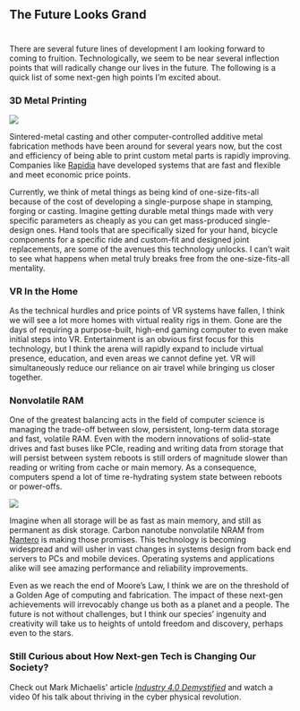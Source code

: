 

## The Future Looks Grand
#
There are several future lines of development I am looking forward to coming to fruition. Technologically, we seem to be near several inflection points that will radically change our lives in the future. The following is a quick list of some next-gen high points I’m excited about.

### 3D Metal Printing

![](https://intellitect.com/wp-content/uploads/2020/02/3D-Metal-copy.jpeg)

Sintered-metal casting and other computer-controlled additive metal fabrication methods have been around for several years now, but the cost and efficiency of being able to print custom metal parts is rapidly improving. Companies like [Rapidia](https://www.rapidia.com) have developed systems that are fast and flexible and meet economic price points.

Currently, we think of metal things as being kind of one-size-fits-all because of the cost of developing a single-purpose shape in stamping, forging or casting. Imagine getting durable metal things made with very specific parameters as cheaply as you can get mass-produced single-design ones. Hand tools that are specifically sized for your hand, bicycle components for a specific ride and custom-fit and designed joint replacements, are some of the avenues this technology unlocks. I can’t wait to see what happens when metal truly breaks free from the one-size-fits-all mentality.

### VR In the Home

As the technical hurdles and price points of VR systems have fallen, I think we will see a lot more homes with virtual reality rigs in them. Gone are the days of requiring a purpose-built, high-end gaming computer to even make initial steps into VR. Entertainment is an obvious first focus for this technology, but I think the arena will rapidly expand to include virtual presence, education, and even areas we cannot define yet. VR will simultaneously reduce our reliance on air travel while bringing us closer together.

### Nonvolatile RAM

One of the greatest balancing acts in the field of computer science is managing the trade-off between slow, persistent, long-term data storage and fast, volatile RAM. Even with the modern innovations of solid-state drives and fast buses like PCIe, reading and writing data from storage that will persist between system reboots is still orders of magnitude slower than reading or writing from cache or main memory. As a consequence, computers spend a lot of time re-hydrating system state between reboots or power-offs.

![](https://intellitect.com/wp-content/uploads/2020/02/Nanotech.jpeg)

Imagine when all storage will be as fast as main memory, and still as permanent as disk storage. Carbon nanotube nonvolatile NRAM from [Nantero](https://www.nantero.com) is making those promises. This technology is becoming widespread and will usher in vast changes in systems design from back end servers to PCs and mobile devices. Operating systems and applications alike will see amazing performance and reliability improvements.

Even as we reach the end of Moore’s Law, I think we are on the threshold of a Golden Age of computing and fabrication. The impact of these next-gen achievements will irrevocably change us both as a planet and a people. The future is not without challenges, but I think our species’ ingenuity and creativity will take us to heights of untold freedom and discovery, perhaps even to the stars.

### Still Curious about How Next-gen Tech is Changing Our Society?

Check out Mark Michaelis' article _[Industry 4.0 Demystified](https://intellitect.com/demystified-industry-4-0/)_ and watch a video 0f his talk about thriving in the cyber physical revolution.
